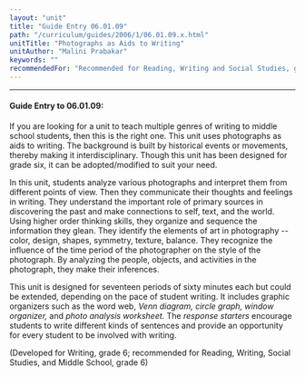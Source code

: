 ```yaml
---
layout: "unit"
title: "Guide Entry 06.01.09"
path: "/curriculum/guides/2006/1/06.01.09.x.html"
unitTitle: "Photographs as Aids to Writing"
unitAuthor: "Malini Prabakar"
keywords: ""
recommendedFor: "Recommended for Reading, Writing and Social Studies, grade 6."
---
```

<body>
<hr/>
<h4>
Guide Entry to 06.01.09:
</h4>
<p>
If you are looking for a unit to teach multiple genres of writing to middle school students, then this is the right one. This unit uses photographs as aids to writing. The background is built by historical events or movements, thereby making it interdisciplinary. Though this unit has been designed for grade six, it can be adopted/modified to suit your need.
</p>
<p>
In this unit, students analyze various photographs and interpret them from different points of view. Then they communicate their thoughts and feelings in writing. They understand the important role of primary sources in discovering the past and make connections to self, text, and the world. Using higher order thinking skills, they organize and sequence the information they glean. They identify the elements of art in photography -- color, design, shapes, symmetry, texture, balance. They recognize the influence of the time period of the photographer on the style of the photograph. By analyzing the people, objects, and activities in the photograph, they make their inferences.
</p>
<p>
This unit is designed for seventeen periods of sixty minutes each but could be extended, depending on the pace of student writing. It includes graphic organizers such as the word web,
<i>
Venn diagram, circle graph, window organizer,
</i>
and
<i>
photo analysis worksheet.
</i>
The
<i>
response starters
</i>
encourage students to write different kinds of sentences and provide an opportunity for every student to be involved with writing.
</p>
<p>
(Developed for Writing, grade 6; recommended for Reading, Writing, Social Studies, and Middle School, grade 6)
</p>
</body>
